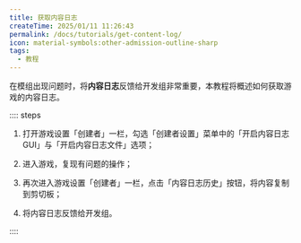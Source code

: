 ```yaml
---
title: 获取内容日志
createTime: 2025/01/11 11:26:43
permalink: /docs/tutorials/get-content-log/
icon: material-symbols:other-admission-outline-sharp
tags:
  - 教程
---
```

在模组出现问题时，将**内容日志**反馈给开发组非常重要，本教程将概述如何获取游戏的内容日志。


:::: steps
1. 打开游戏设置「创建者」一栏，勾选「创建者设置」菜单中的「开启内容日志GUI」与「开启内容日志文件」选项；

2. 进入游戏，复现有问题的操作；

3. 再次进入游戏设置「创建者」一栏，点击「内容日志历史」按钮，将内容复制到剪切板；

4. 将内容日志反馈给开发组。

::::